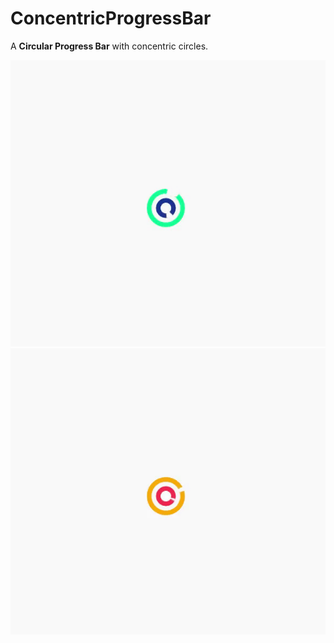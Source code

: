 # ConcentricProgressBar
A **Circular Progress Bar** with concentric circles.


![](blueprogress.gif)
![](redprogress.gif)

